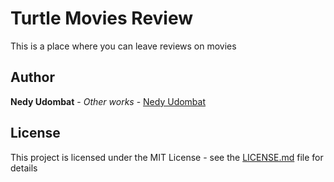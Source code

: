 # **Turtle Movies Review**

This is a place where you can leave reviews on movies

## **Author**

**Nedy Udombat** - *Other works* - [Nedy Udombat](https://github.com/nedyudombat)

## **License**

This project is licensed under the MIT License - see the [LICENSE.md](LICENSE) file for details
